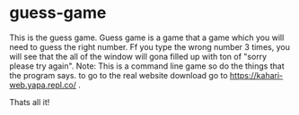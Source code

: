 # guess-game

This is the guess game.
Guess game is a game that a game which you will need to guess the right number.
Ff you type the wrong number 3 times, you will see that the all of the window will gona filled up with ton of "sorry please try again".
Note: This is a command line game so do the things that the program says.
to go to the real website download go to https://kahari-web.yapa.repl.co/ .

Thats all it!
